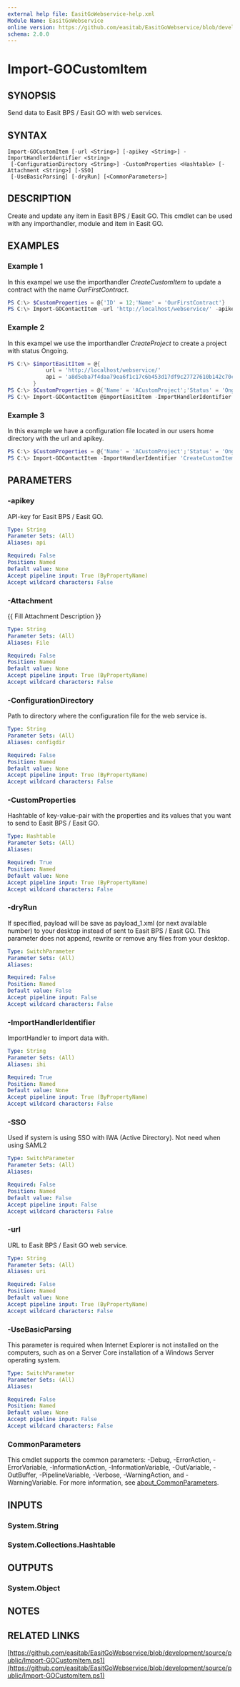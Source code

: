 ```yaml
---
external help file: EasitGoWebservice-help.xml
Module Name: EasitGoWebservice
online version: https://github.com/easitab/EasitGoWebservice/blob/development/docs/v2/Import-GOCustomItem.md
schema: 2.0.0
---
```


# Import-GOCustomItem

## SYNOPSIS

Send data to Easit BPS / Easit GO with web services.

## SYNTAX

```
Import-GOCustomItem [-url <String>] [-apikey <String>] -ImportHandlerIdentifier <String>
 [-ConfigurationDirectory <String>] -CustomProperties <Hashtable> [-Attachment <String>] [-SSO]
 [-UseBasicParsing] [-dryRun] [<CommonParameters>]
```

## DESCRIPTION

Create and update any item in Easit BPS / Easit GO. This cmdlet can be used with any importhandler, module and item in Easit GO.

## EXAMPLES

### Example 1

In this exampel we use the importhandler *CreateCustomItem* to update a contract with the name *OurFirstContract*.

```powershell
PS C:\> $CustomProperties = @{'ID' = 12;'Name' = 'OurFirstContract'}
PS C:\> Import-GOContactItem -url 'http://localhost/webservice/' -apikey 'a8d5eba7f4daa79ea6f1c17c6b453d17df9c27727610b142c70c51bb4eda3618' -ImportHandlerIdentifier 'CreateCustomItem' -CustomProperties $CustomProperties
```

### Example 2

In this exampel we use the importhandler *CreateProject* to create a project with status Ongoing.

```powershell
PS C:\> $importEasitItem = @{
            url = 'http://localhost/webservice/'
            api = 'a8d5eba7f4daa79ea6f1c17c6b453d17df9c27727610b142c70c51bb4eda3618'
        }
PS C:\> $CustomProperties = @{'Name' = 'ACustomProject';'Status' = 'Ongoing'}
PS C:\> Import-GOContactItem @importEasitItem -ImportHandlerIdentifier 'CreateCustomItem' -CustomProperties $CustomProperties
```

### Example 3

In this example we have a configuration file located in our users home directory with the url and apikey.

```powershell
PS C:\> $CustomProperties = @{'Name' = 'ACustomProject';'Status' = 'Ongoing'}
PS C:\> Import-GOContactItem -ImportHandlerIdentifier 'CreateCustomItem' -CustomProperties $CustomProperties
```

## PARAMETERS

### -apikey

API-key for Easit BPS / Easit GO.

```yaml
Type: String
Parameter Sets: (All)
Aliases: api

Required: False
Position: Named
Default value: None
Accept pipeline input: True (ByPropertyName)
Accept wildcard characters: False
```

### -Attachment
{{ Fill Attachment Description }}

```yaml
Type: String
Parameter Sets: (All)
Aliases: File

Required: False
Position: Named
Default value: None
Accept pipeline input: True (ByPropertyName)
Accept wildcard characters: False
```

### -ConfigurationDirectory

Path to directory where the configuration file for the web service is.

```yaml
Type: String
Parameter Sets: (All)
Aliases: configdir

Required: False
Position: Named
Default value: None
Accept pipeline input: True (ByPropertyName)
Accept wildcard characters: False
```

### -CustomProperties

Hashtable of key-value-pair with the properties and its values that you want to send to Easit BPS / Easit GO.

```yaml
Type: Hashtable
Parameter Sets: (All)
Aliases:

Required: True
Position: Named
Default value: None
Accept pipeline input: True (ByPropertyName)
Accept wildcard characters: False
```

### -dryRun

If specified, payload will be save as payload_1.xml (or next available number) to your desktop instead of sent to Easit BPS / Easit GO. This parameter does not append, rewrite or remove any files from your desktop.

```yaml
Type: SwitchParameter
Parameter Sets: (All)
Aliases:

Required: False
Position: Named
Default value: False
Accept pipeline input: False
Accept wildcard characters: False
```

### -ImportHandlerIdentifier

ImportHandler to import data with.

```yaml
Type: String
Parameter Sets: (All)
Aliases: ihi

Required: True
Position: Named
Default value: None
Accept pipeline input: True (ByPropertyName)
Accept wildcard characters: False
```

### -SSO

Used if system is using SSO with IWA (Active Directory).
Not need when using SAML2

```yaml
Type: SwitchParameter
Parameter Sets: (All)
Aliases:

Required: False
Position: Named
Default value: False
Accept pipeline input: False
Accept wildcard characters: False
```

### -url

URL to Easit BPS / Easit GO web service.

```yaml
Type: String
Parameter Sets: (All)
Aliases: uri

Required: False
Position: Named
Default value: None
Accept pipeline input: True (ByPropertyName)
Accept wildcard characters: False
```

### -UseBasicParsing

This parameter is required when Internet Explorer is not installed on the computers, such as on a Server Core installation of a Windows Server operating system.

```yaml
Type: SwitchParameter
Parameter Sets: (All)
Aliases:

Required: False
Position: Named
Default value: None
Accept pipeline input: False
Accept wildcard characters: False
```

### CommonParameters
This cmdlet supports the common parameters: -Debug, -ErrorAction, -ErrorVariable, -InformationAction, -InformationVariable, -OutVariable, -OutBuffer, -PipelineVariable, -Verbose, -WarningAction, and -WarningVariable. For more information, see [about_CommonParameters](http://go.microsoft.com/fwlink/?LinkID=113216).

## INPUTS

### System.String
### System.Collections.Hashtable
## OUTPUTS

### System.Object
## NOTES

## RELATED LINKS

[https://github.com/easitab/EasitGoWebservice/blob/development/source/public/Import-GOCustomItem.ps1](https://github.com/easitab/EasitGoWebservice/blob/development/source/public/Import-GOCustomItem.ps1)
